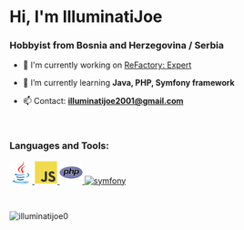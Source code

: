 <h1 align="left">Hi, I'm IlluminatiJoe</h1>
<h3 align="left">Hobbyist from Bosnia and Herzegovina / Serbia</h3>

- 🔭 I'm currently working on [ReFactory: Expert](https://github.com/IlluminatiJoe0/ReFactory)

- 🌱 I’m currently learning **Java, PHP, Symfony framework**

- 📫 Contact: **illuminatijoe2001@gmail.com**

<br>
<h3 align="left">Languages and Tools:</h3>
<p align="left"> <a href="https://www.java.com" target="_blank" rel="noreferrer"> <img src="https://raw.githubusercontent.com/devicons/devicon/master/icons/java/java-original.svg" alt="java" width="40" height="40"/> </a> <a href="https://developer.mozilla.org/en-US/docs/Web/JavaScript" target="_blank" rel="noreferrer"> <img src="https://raw.githubusercontent.com/devicons/devicon/master/icons/javascript/javascript-original.svg" alt="javascript" width="40" height="40"/> </a> <a href="https://www.php.net" target="_blank" rel="noreferrer"> <img src="https://raw.githubusercontent.com/devicons/devicon/master/icons/php/php-original.svg" alt="php" width="40" height="40"/> </a> <a href="https://symfony.com" target="_blank" rel="noreferrer"> <img src="https://symfony.com/logos/symfony_black_03.svg" alt="symfony" width="40" height="40"/> </a> </p>
<br>
<p>&nbsp;<img align="left" src="https://github-readme-stats.vercel.app/api?username=illuminatijoe0&show_icons=true&theme=onedark&hide_border=true&locale=en" alt="illuminatijoe0" /></p>
